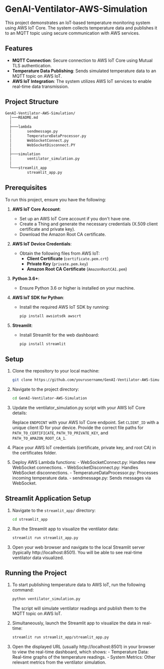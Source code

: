 # GenAI-Ventilator-AWS-Simulation

This project demonstrates an IoT-based temperature monitoring system using AWS IoT Core. The system collects temperature data and publishes it to an MQTT topic using secure communication with AWS services.

## Features
- **MQTT Connection**: Secure connection to AWS IoT Core using Mutual TLS authentication.
- **Temperature Data Publishing**: Sends simulated temperature data to an MQTT topic on AWS IoT.
- **AWS IoT Integration**: The system utilizes AWS IoT services to enable real-time data transmission.
  
## Project Structure

```bash
GenAI-Ventilator-AWS-Simulation/
  │───README.md
  │
  ├───lambda
  │       sendmessage.py
  │       TemperatureDataProcessor.py
  │       WebSocketConnect.py
  │       WebSocketDisconnect.PY
  │
  ├───simulation
  │       ventilator_simulation.py
  │
  └───streamlit_app
          streamlit_app.py
```


## Prerequisites

To run this project, ensure you have the following:

1. **AWS IoT Core Account**:
   - Set up an AWS IoT Core account if you don't have one.
   - Create a Thing and generate the necessary credentials (X.509 client certificate and private key).
   - Download the Amazon Root CA certificate.

2. **AWS IoT Device Credentials**:
   - Obtain the following files from AWS IoT:
     - **Client Certificate** (`certificate.pem.crt`)
     - **Private Key** (`private.pem.key`)
     - **Amazon Root CA Certificate** (`AmazonRootCA1.pem`)

3. **Python 3.6+**:
   - Ensure Python 3.6 or higher is installed on your machine.

4. **AWS IoT SDK for Python**:
   - Install the required AWS IoT SDK by running:
     ```bash
     pip install awsiotsdk awscrt
     ```

5. **Streamlit**:
   - Install Streamlit for the web dashboard:
     ```bash
     pip install streamlit
     ```

## Setup

1. Clone the repository to your local machine:
    ```bash
    git clone https://github.com/yourusername/GenAI-Ventilator-AWS-Simulation.git 
    ```

2. Navigate to the project directory:
     ```bash
     cd GenAI-Ventilator-AWS-Simulation
    ```

3. Update the ventilator_simulation.py script with your AWS IoT Core details:

    Replace `ENDPOINT` with your AWS IoT Core endpoint.
    Set `CLIENT_ID` with a unique client ID for your device.
    Provide the correct file paths for `PATH_TO_CERTIFICATE`, `PATH_TO_PRIVATE_KEY`, and `PATH_TO_AMAZON_ROOT_CA_1`.

4. Place your AWS IoT credentials (certificate, private key, and root CA) in the certificates folder.

5. Deploy AWS Lambda functions:
        - WebSocketConnect.py: Handles new WebSocket connections.
        - WebSocketDisconnect.py: Handles WebSocket disconnections.
        - TemperatureDataProcessor.py: Processes incoming temperature data.
        - sendmessage.py: Sends messages via WebSocket.

## Streamlit Application Setup

1. Navigate to the `streamlit_app/` directory:
   ```bash
   cd streamlit_app
   ```
2. Run the Streamlit app to visualize the ventilator data:
    ```bash
    streamlit run streamlit_app.py
    ```
3. Open your web browser and navigate to the local Streamlit server (typically http://localhost:8501). You will be able to see real-time ventilator data visualized.

## Running the Project

1. To start publishing temperature data to AWS IoT, run the following command:

    ```bash
    python ventilator_simulation.py
    ```
     The script will simulate ventilator readings and publish them to the MQTT topic on AWS IoT.

2. Simultaneously, launch the Streamlit app to visualize the data in real-time:

    ```bash
    streamlit run streamlit_app/streamlit_app.py
    ```
3. Open the displayed URL (usually http://localhost:8501) in your browser to view the real-time dashboard, which shows:
        - Temperature Data: Real-time graphs of the temperature readings.
        - System Metrics: Other relevant metrics from the ventilator simulation.
